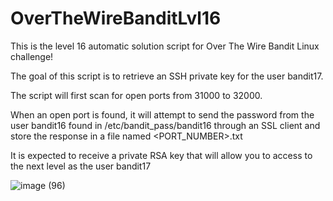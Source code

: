 # OverTheWireBanditLvl16

This is the level 16 automatic solution script for Over The Wire Bandit Linux challenge! 

The goal of this script is to retrieve an SSH private key for the user bandit17.

The script will first scan for open ports from 31000 to 32000.

When an open port is found, it will attempt to send the password from the user bandit16 found in /etc/bandit_pass/bandit16 through an SSL client and store the response in a file named <PORT_NUMBER>.txt

It is expected to receive a private RSA key that will allow you to access to the next level as the user bandit17


![image (96)](https://github.com/user-attachments/assets/50b99e3f-354c-474f-937c-e49953d68a55)
